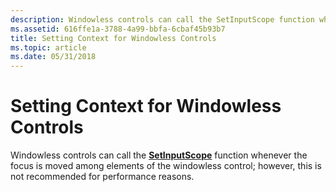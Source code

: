 ```yaml
---
description: Windowless controls can call the SetInputScope function whenever the focus is moved among elements of the windowless control; however, this is not recommended for performance reasons.
ms.assetid: 616ffe1a-3788-4a99-bbfa-6cbaf45b93b7
title: Setting Context for Windowless Controls
ms.topic: article
ms.date: 05/31/2018
---
```


# Setting Context for Windowless Controls

Windowless controls can call the [**SetInputScope**](/windows/win32/api/inputscope/nf-inputscope-setinputscope) function whenever the focus is moved among elements of the windowless control; however, this is not recommended for performance reasons.

 

 
